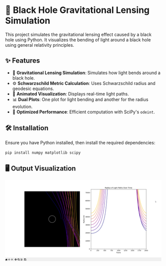 # 🌌 Black Hole Gravitational Lensing Simulation

This project simulates the gravitational lensing effect caused by a black hole using Python. It visualizes the bending of light around a black hole using general relativity principles.

## ✨ Features

- 📡 **Gravitational Lensing Simulation**: Simulates how light bends around a black hole.
- ⚙️ **Schwarzschild Metric Calculation**: Uses Schwarzschild radius and geodesic equations.
- 🎥 **Animated Visualization**: Displays real-time light paths.
- 📊 **Dual Plots**: One plot for light bending and another for the radius evolution.
- 🚀 **Optimized Performance**: Efficient computation with SciPy's `odeint`.

## 🛠 Installation

Ensure you have Python installed, then install the required dependencies:

`pip install numpy matplotlib scipy`

## 🖥 Output Visualization
![output](output.png)
